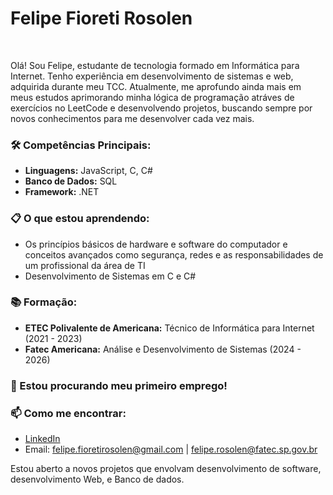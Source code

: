 # Felipe Fioreti Rosolen
<br>

Olá! Sou Felipe, estudante de tecnologia formado em Informática para Internet. Tenho experiência em desenvolvimento de sistemas e web, adquirida durante meu TCC. Atualmente, me aprofundo ainda mais em meus estudos aprimorando minha lógica de programação atráves de exercícios no LeetCode e desenvolvendo projetos, buscando sempre por novos conhecimentos para me desenvolver cada vez mais.

### 🛠️ **Competências Principais:**
- **Linguagens:** JavaScript, C, C#
- **Banco de Dados:** SQL
- **Framework:** .NET

### 📋 **O que estou aprendendo:**
- Os princípios básicos de hardware e software do computador e conceitos avançados como segurança, redes e as responsabilidades de um profissional da área de TI
- Desenvolvimento de Sistemas em C e C#

### 📚 **Formação:**
- **ETEC Polivalente de Americana:** Técnico de Informática para Internet (2021 - 2023)
- **Fatec Americana:** Análise e Desenvolvimento de Sistemas (2024 - 2026)

### 💼 Estou procurando meu primeiro emprego! 

### 📫 **Como me encontrar:**
- [LinkedIn](https://www.linkedin.com/in/felipe-fioreti-rosolen)
- Email: felipe.fioretirosolen@gmail.com | felipe.rosolen@fatec.sp.gov.br

Estou aberto a novos projetos que envolvam desenvolvimento de software, desenvolvimento Web, e Banco de dados. 


